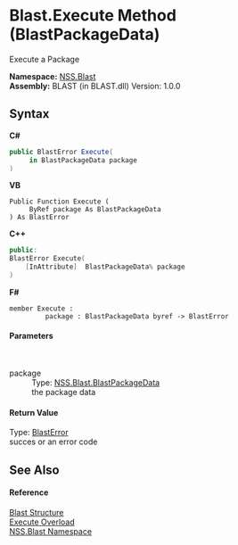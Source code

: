 # Blast.Execute Method (BlastPackageData)
 

Execute a Package

**Namespace:**&nbsp;<a href="88b55311-4a89-0894-e27a-e157e443c7f7">NSS.Blast</a><br />**Assembly:**&nbsp;BLAST (in BLAST.dll) Version: 1.0.0

## Syntax

**C#**<br />
``` C#
public BlastError Execute(
	 in BlastPackageData package
)
```

**VB**<br />
``` VB
Public Function Execute ( 
	 ByRef package As BlastPackageData
) As BlastError
```

**C++**<br />
``` C++
public:
BlastError Execute(
	[InAttribute]  BlastPackageData% package
)
```

**F#**<br />
``` F#
member Execute : 
         package : BlastPackageData byref -> BlastError 

```


#### Parameters
&nbsp;<dl><dt>package</dt><dd>Type: <a href="08d36c75-b5dc-8eaf-5936-daa952653fa2">NSS.Blast.BlastPackageData</a><br />the package data</dd></dl>

#### Return Value
Type: <a href="db8cb631-f3f7-e809-8853-bc1b825061a7">BlastError</a><br />succes or an error code

## See Also


#### Reference
<a href="efe93ce5-baaf-ed42-b038-35b4ff074233">Blast Structure</a><br /><a href="85bc098d-e09e-797f-5c4e-ddef2b9f4b85">Execute Overload</a><br /><a href="88b55311-4a89-0894-e27a-e157e443c7f7">NSS.Blast Namespace</a><br />